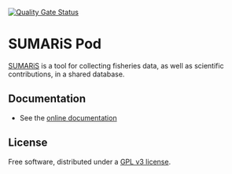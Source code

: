 [![Quality Gate Status](http://visi-common-sonar.ifremer.fr:9000/api/project_badges/measure?project=imagine-pod&metric=alert_status)](http://visi-common-sonar.ifremer.fr:9000/dashboard?id=imagine-pod)

SUMARiS Pod
===========

[SUMARiS](http://sumaris.net) is a tool for collecting fisheries data, as well as scientific contributions, in a shared database.

## Documentation

 - See the [online documentation](./src/site/markdown/index.md)

## License

Free software, distributed under a [GPL v3 license](./src/site/markdown/LICENSE.md).
